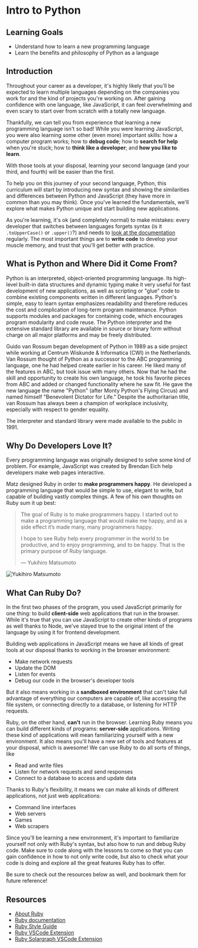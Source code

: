 # Intro to Python

## Learning Goals

- Understand how to learn a new programming language
- Learn the benefits and philosophy of Python as a language

## Introduction

Throughout your career as a developer, it's highly likely that you'll be
expected to learn multiple languages depending on the companies you work for and
the kind of projects you're working on. After gaining confidence with one
language, like JavaScript, it can feel overwhelming and even scary to start over
from scratch with a totally new language.

Thankfully, we can tell you from experience that learning a new programming
language isn't so bad! While you were learning JavaScript, you were also
learning some other (even more) important skills: how a computer program works;
how to **debug code**; how to **search for help** when you're stuck; how to
**think like a developer**; and **how you like to learn**.

With those tools at your disposal, learning your second language (and your
third, and fourth) will be easier than the first.

To help you on this journey of your second language, Python, this curriculum will
start by introducing new syntax and showing the similarities and differences
between Python and JavaScript (they have more in common than you may think). Once
you've learned the fundamentals, we'll explore what makes Python unique and start
building new applications.

As you're learning, it's ok (and completely normal) to make mistakes: every
developer that switches between languages forgets syntax (is it `.toUpperCase()`
or `.upper()`?) and needs to [look at the documentation][python docs upper]
regularly. The most important things are to **write code** to develop your
muscle memory, and trust that you'll get better with practice.

## What is Python and Where Did it Come From?

Python is an interpreted, object-oriented programming language. Its high-level
built-in data structures and dynamic typing make it very useful for fast
development of new applications, as well as scripting or "glue" code to combine
existing components written in different languages. Python's simple, easy to
learn syntax emphasizes readability and therefore reduces the cost and
complication of long-term program maintenance. Python supports modules and
packages for containing code, which encourages program modularity and code
reuse. The Python interpreter and the extensive standard library are available
in source or binary form without charge on all major platforms and may be
freely distributed.

Guido van Rossum began development of Python in 1989 as a side project while
working at Centrum Wiskunde & Informatica (CWI) in the Netherlands. Van Rossum
thought of Python as a successor to the ABC programming language, one he had
helped create earlier in his career. He liked many of the features in ABC, but
took issue with many others. Now that he had the skill and opportunity to
create his own language, he took his favorite pieces from ABC and added or
changed functionality where he saw fit. He gave the new language the name
"Python" (after Monty Python's Flying Circus) and named himself "Benevolent
Dictator for Life." Despite the authoritarian title, van Rossum has always been
a champion of workplace inclusivity, especially with respect to gender
equality.

The interpreter and standard library were made available to
the public in 1991.

## Why Do Developers Love It?

Every programming language was originally designed to solve some kind of
problem. For example, JavaScript was created by Brendan Eich help developers
make web pages interactive.

Matz designed Ruby in order to **make programmers happy**. He developed a
programming language that would be simple to use, elegant to write, but capable
of building vastly complex things. A few of his own thoughts on Ruby sum it up
best:

> The goal of Ruby is to make programmers happy. I started out to make a
> programming language that would make me happy, and as a side effect it’s made
> many, many programmers happy.
>
> I hope to see Ruby help every programmer in the world to be productive, and to
> enjoy programming, and to be happy. That is the primary purpose of Ruby
> language.
>
> — Yukihiro Matsumoto

![Yukihiro Matsumoto](http://readme-pics.s3.amazonaws.com/imgres-1.jpg)

## What Can Ruby Do?

In the first two phases of the program, you used JavaScript primarily for one
thing: to build **client-side** web applications that run in the browser. While
it's true that you can use JavaScript to create other kinds of programs as well
thanks to Node, we've stayed true to the original intent of the language by
using it for frontend development.

Building web applications in JavaScript means we have all kinds of great tools
at our disposal thanks to working in the browser environment:

- Make network requests
- Update the DOM
- Listen for events
- Debug our code in the browser's developer tools

But it also means working in a **sandboxed environment** that can't take full
advantage of everything our computers are capable of, like accessing the file
system, or connecting directly to a database, or listening for HTTP requests.

Ruby, on the other hand, **can't** run in the browser. Learning Ruby means you
can build different kinds of programs: **server-side** applications. Writing
these kind of applications will mean familiarizing yourself with a new
environment. It also means you'll have a new set of tools and features at your
disposal, which is awesome! We can use Ruby to do all sorts of things, like

- Read and write files
- Listen for network requests and send responses
- Connect to a database to access and update data

Thanks to Ruby's flexibility, it means we can make all kinds of different
applications, not just web applications:

- Command line interfaces
- Web servers
- Games
- Web scrapers

Since you'll be learning a new environment, it's important to familiarize
yourself not only with Ruby's syntax, but also how to run and debug Ruby code.
Make sure to code along with the lessons to come so that you can gain confidence
in how to not only write code, but also to check what your code is doing and
explore all the great features Ruby has to offer.

Be sure to check out the resources below as well, and bookmark them for future
reference!

## Resources

- [About Ruby](https://www.ruby-lang.org/en/about/)
- [Ruby documentation][ruby docs]
- [Ruby Style Guide](https://rubystyle.guide/)
- [Ruby VSCode Extension](https://marketplace.visualstudio.com/items?itemName=rebornix.Ruby)
- [Ruby Solargraph VSCode Extension](https://marketplace.visualstudio.com/items?itemName=castwide.solargraph)

[ruby docs]: https://ruby-doc.org
[python docs upper]: https://docs.python.org/3/library/stdtypes.html#str.upper
